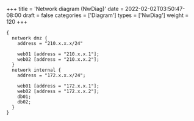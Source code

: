 +++
title = 'Network diagram (NwDiag)'
date = 2022-02-02T03:50:47-08:00
draft = false
categories = ['Diagram']
types =  ['NwDiag']
weight = 120
+++
```kroki {type=nwdiag}
{
  network dmz {
    address = "210.x.x.x/24"

    web01 [address = "210.x.x.1"];
    web02 [address = "210.x.x.2"];
  }
  network internal {
    address = "172.x.x.x/24";

    web01 [address = "172.x.x.1"];
    web02 [address = "172.x.x.2"];
    db01;
    db02;
  }
}
```

